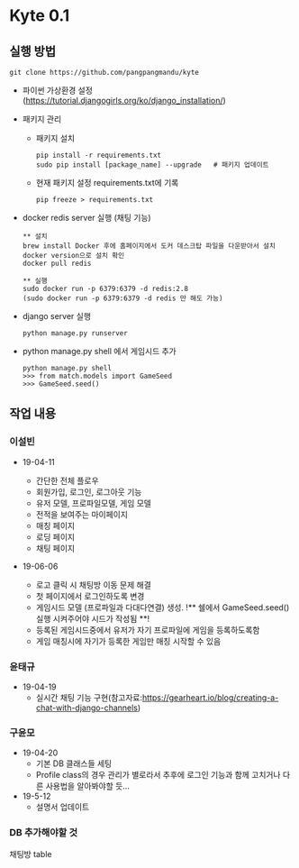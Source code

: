 # Kyte 0.1

## 실행 방법

```
git clone https://github.com/pangpangmandu/kyte
```

* 파이썬 가상환경 설정(https://tutorial.djangogirls.org/ko/django_installation/)


* 패키지 관리
  - 패키지 설치
    ```
    pip install -r requirements.txt
    sudo pip install [package_name] --upgrade   # 패키지 업데이트
    ```
  - 현재 패키지 설정 requirements.txt에 기록
    ```
    pip freeze > requirements.txt
    ```
* docker redis server 실행 (채팅 기능)
  ```
  ** 설치
  brew install Docker 후에 홈페이지에서 도커 데스크탑 파일을 다운받아서 설치
  docker version으로 설치 확인
  docker pull redis

  ** 실행
  sudo docker run -p 6379:6379 -d redis:2.8
  (sudo docker run -p 6379:6379 -d redis 만 해도 가능)
  ```
* django server 실행
  ```
  python manage.py runserver
  ```
* python manage.py shell 에서 게임시드 추가

  ```
  python manage.py shell
  >>> from match.models import GameSeed
  >>> GameSeed.seed()
  ```


## 작업 내용
### 이설빈

- 19-04-11
  - 간단한 전체 플로우
  - 회원가입, 로그인, 로그아웃 기능
  - 유저 모델, 프로파일모델, 게임 모델
  - 전적을 보여주는 마이페이지
  - 매칭 페이지
  - 로딩 페이지
  - 채팅 페이지

- 19-06-06
  - 로고 클릭 시 채팅방 이동 문제 해결
  - 첫 페이지에서 로그인하도록 변경
  - 게임시드 모델 (프로파일과 다대다연결) 생성. !** 쉘에서 GameSeed.seed() 실행 시켜주어야 시드가 작성됨 **!
  - 등록된 게임시드중에서 유저가 자기 프로파일에 게임을 등록하도록함
  - 게임 매칭시에 자기가 등록한 게임만 매칭 시작할 수 있음

### 윤태규
- 19-04-19
  - 실시간 채팅 기능 구현(참고자료:https://gearheart.io/blog/creating-a-chat-with-django-channels)

### 구윤모
- 19-04-20
  - 기본 DB 클래스들 세팅
  - Profile class의 경우 관리가 별로라서 추후에 로그인 기능과 함께 고치거나 다른 사용법을 알아봐야할 듯...
- 19-5-12
  - 설명서 업데이트

### DB 추가해야할 것
 채팅방 table

